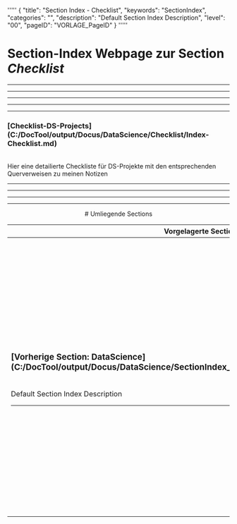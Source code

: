 '''''
{
"title": "Section Index - Checklist",
"keywords": "SectionIndex",
"categories": "",
"description": "Default Section Index Description",
"level": "00",
"pageID": "VORLAGE_PageID"
}
'''''


<h1>Section-Index Webpage zur Section <i>Checklist</i></h1>

<hr><hr><hr><hr><hr>


<h3>[Checklist-DS-Projects](C:/DocTool/output/Docus/DataScience/Checklist/Index-Checklist.md)</h3><br>Hier eine detailierte Checkliste für DS-Projekte mit den entsprechenden Querverweisen zu meinen Notizen <hr><center><hr><hr><hr> # Umliegende Sections
 </h2><br><table><thead> <tr> <th><center>Vorgelagerte Section</center></th> <th><center>Nachgelagerte Section</center></th></tr></thead><tbody><tr><td><h3>[Vorherige Section: DataScience](C:/DocTool/output/Docus/DataScience/SectionIndex_DocTooloutputDocusDataScience.html)</h3><br>Default Section Index Description<hr></td><td><h3>[Nachfolgende Section:</h3><h2><br> 01-BigPicture</h2>](C:/DocTool/output/Docus/DataScience/Checklist/01-BigPicture/SectionIndex_DocTooloutputDocusDataScienceChecklist01-BigPicture.html)<br>Landing-Page für die Aufgabenstellung des Big-Pictures.<hr><h3>[Nachfolgende Section:</h3><h2><br> 02_GetTheData</h2>](C:/DocTool/output/Docus/DataScience/Checklist/02_GetTheData/SectionIndex_DocTooloutputDocusDataScienceChecklist02_GetTheData.html)<br>Default Section Index Description<hr><h3>Nachfolgende Section:</h3><br><h2> Die Metadaten wurde nicht eingelesen<br></h2></td></tr></tbody></table>